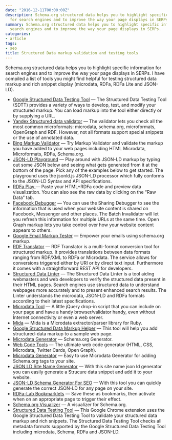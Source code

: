 ```yaml
---
date: "2016-12-11T00:00:00Z"
description: Schema.org structured data helps you to highlight specific information
  for search engines and to improve the way your page displays in SERPs
summary: Schema.org structured data helps you to highlight specific information for
  search engines and to improve the way your page displays in SERPs.
categories:
- article
tags:
- seo
title: Structured Data markup validation and testing tools
---
```


Schema.org structured data helps you to highlight specific information for
search engines and to improve the way your page displays in SERPs. I have
compiled a list of tools you might find helpful for testing structured data
markup and rich snippet display (microdata, RDFa, RDFa Lite and JSON-LD).

* [Google Structured Data Testing Tool](https://developers.google.com/structured-data/testing-tool/) — The
Structured Data Testing Tool (SDTT) provides a variety of ways to develop, test,
and modify your structured markup. You can load markup into the tool either
directly or by supplying a URL.
* [Yandex Structured data validator](https://webmaster.yandex.com/tools/microtest/) — The validator lets
you check all the most common microformats: microdata, schema.org, microformats,
OpenGraph and RDF. However, not all formats support special snippets or the use
of annotated data.
* [Bing Markup Validator](http://www.bing.com/toolbox/markup-validator) — Try
Markup Validator and validate the markup you have added to your web pages
including HTML Microdata, Microformats, RDFa, Schema.org.
* [JSON-LD Playground](http://json-ld.org/playground/) — Play around with JSON-LD
markup by typing out some JSON below and seeing what gets generated from it at
the bottom of the page. Pick any of the examples below to get started. The
playground uses the jsonld.js JSON-LD processor which fully conforms to the
JSON-LD Syntax and API specifications.
* [RD](http://rdfa.info/play/)[Fa Pl](http://rdfa.info/play/)[ay
](http://rdfa.info/play/)— Paste your HTML+RDFa code and preview data
visualization. You can also see the raw data by clicking on the “Raw Data” tab.
* [Facebook Debugger](https://developers.facebook.com/tools/debug/) — You can use
the Sharing Debugger to see the information that is used when your website
content is shared on Facebook, Messenger and other places. The Batch Invalidator
will let you refresh this information for multiple URLs at the same time. Open
Graph markup lets you take control over how your website content appears to
others.
* [Google Email Markup Tester](https://www.google.com/webmasters/markup-tester/)
— Empower your emails using schema.org markup.
* [RDF Translator](http://rdf-translator.appspot.com/) — RDF Translator is a
multi-format conversion tool for structured markup. It provides translations
between data formats ranging from RDF/XML to RDFa or Microdata. The service
allows for conversions triggered either by URI or by direct text input.
Furthermore it comes with a straightforward REST API for developers.
* [Structured Data Linter](http://linter.structured-data.org/) — The Structured
Data Linter is a tool aiding webmasters and web developers to verify the
structured data present in their HTML pages. Search engines use structured data
to understand webpages more accurately and to present enhanced search results.
The Linter understands the microdata, JSON-LD and RDFa formats according to
their latest specifications.
* [Microdata Tool](http://krofdrakula.github.io/microdata-tool/) — A little jQuery
drop-in script that you can include on your page and have a handy
browser/validator handy, even without Internet connectivity or even a web
server.
* [Mida](http://lawrencewoodman.github.io/mida/) — Mida is a Microdata
extractor/parser library for Ruby.
* [Google Structured Data Markup
Helper](https://www.google.com/webmasters/markup-helper/u/0/?hl=en) — This tool
will help you add structured-data markup to a sample web page.
* [Microdata Generator](http://www.microdatagenerator.com/) — Schema.org
Generator.
* [Web Code Tools](http://webcodetools.com/) — The ultimate web code generator
(HTML, CSS, Microdata, Twitter Cards, Open Graph).
* [Microdata Generator](http://microdatagenerator.org/) — Easy to use Microdata
Generator for adding Schema.org tags to your site.
* [JSON LD Site Name
Generator](http://www.serp-perception.com/json-ld-site-name-generator.php) —
With this site name json ld generator you can easily generate a Strucure data snippet and add it to your website.
* [JSON-LD Schema Generator For SEO](https://hallanalysis.com/json-ld-generator/)
— With this tool you can quickly generate the correct JSON-LD for any page on
your site.
* [RDFa-Lab Bookmarklets](http://niklasl.github.io/rdfa-lab/) — Save these as
bookmarks, then activate when on an appropriate page to trigger their effect.
* [Schema.org Visualizer](https://doremus-anr.github.io/schema-visualizer/) — A
visualizer for Schema.org.
* [Structured Data Testing
Tool](https://www.3whitehats.co.nz/tools/structured-data-testing-tool-extension.html)
— This Google Chrome extension uses the Google Structured Data Testing Tool to
validate your structured data markup and rich snippets. The Structured Data
Testing Tool checks all metadata formats supported by the Google Structured Data
Testing Tool including microdata, Schema, RDFa and JSON-LD.